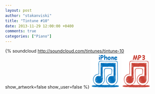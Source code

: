 ```yaml
---
layout: post
author: "stakanviski"
title: "Tintune #10"
date: 2013-11-29 12:00:00 +0400
comments: true
categories: ["Piano"]
---
```

{% soundcloud http://soundcloud.com/tintunes/tintune-10 show_artwork=false show_user=false %}
[![iPhone ringtone](/images/iphone_icon.png)](/download/tintune_0010.m4r)
[![MP3 ringtone](/images/mp3_icon.png)](/download/tintune_0010.mp3)
